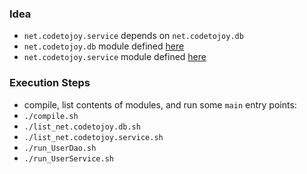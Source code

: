 
### Idea

* `net.codetojoy.service` depends on `net.codetojoy.db`
* `net.codetojoy.db` module defined [here](https://github.com/codetojoy/easter_eggs_for_java_9/blob/master/egg_02_Basic_Dependency/src/net.codetojoy.db/module-info.java)
* `net.codetojoy.service` module defined [here](https://github.com/codetojoy/easter_eggs_for_java_9/blob/master/egg_02_Basic_Dependency/src/net.codetojoy.service/module-info.java)

### Execution Steps

* compile, list contents of modules, and run some `main` entry points:
* `./compile.sh`
* `./list_net.codetojoy.db.sh`
* `./list_net.codetojoy.service.sh`
* `./run_UserDao.sh`
* `./run_UserService.sh`

